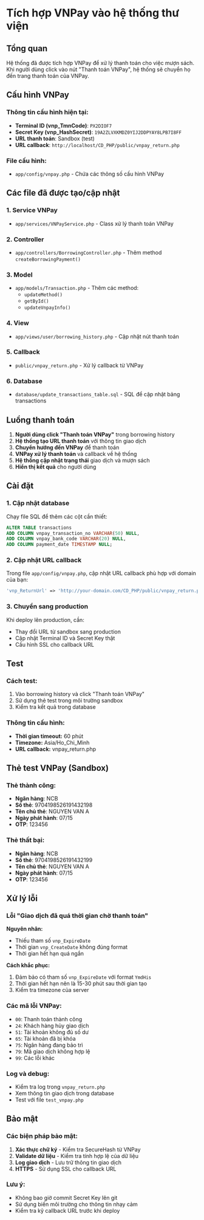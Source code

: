 # Tích hợp VNPay vào hệ thống thư viện

## Tổng quan
Hệ thống đã được tích hợp VNPay để xử lý thanh toán cho việc mượn sách. Khi người dùng click vào nút "Thanh toán VNPay", hệ thống sẽ chuyển họ đến trang thanh toán của VNPay.

## Cấu hình VNPay

### Thông tin cấu hình hiện tại:
- **Terminal ID (vnp_TmnCode)**: `PX2DIOF7`
- **Secret Key (vnp_HashSecret)**: `19A2ZLVXKMDZ0YIJ2DDPYAY8LPB7I8FF`
- **URL thanh toán**: Sandbox (test)
- **URL callback**: `http://localhost/CD_PHP/public/vnpay_return.php`

### File cấu hình:
- `app/config/vnpay.php` - Chứa các thông số cấu hình VNPay

## Các file đã được tạo/cập nhật

### 1. Service VNPay
- `app/services/VNPayService.php` - Class xử lý thanh toán VNPay

### 2. Controller
- `app/controllers/BorrowingController.php` - Thêm method `createBorrowingPayment()`

### 3. Model
- `app/models/Transaction.php` - Thêm các method:
  - `updateMethod()`
  - `getById()`
  - `updateVnpayInfo()`

### 4. View
- `app/views/user/borrowing_history.php` - Cập nhật nút thanh toán

### 5. Callback
- `public/vnpay_return.php` - Xử lý callback từ VNPay

### 6. Database
- `database/update_transactions_table.sql` - SQL để cập nhật bảng transactions

## Luồng thanh toán

1. **Người dùng click "Thanh toán VNPay"** trong borrowing history
2. **Hệ thống tạo URL thanh toán** với thông tin giao dịch
3. **Chuyển hướng đến VNPay** để thanh toán
4. **VNPay xử lý thanh toán** và callback về hệ thống
5. **Hệ thống cập nhật trạng thái** giao dịch và mượn sách
6. **Hiển thị kết quả** cho người dùng

## Cài đặt

### 1. Cập nhật database
Chạy file SQL để thêm các cột cần thiết:
```sql
ALTER TABLE transactions 
ADD COLUMN vnpay_transaction_no VARCHAR(50) NULL,
ADD COLUMN vnpay_bank_code VARCHAR(20) NULL,
ADD COLUMN payment_date TIMESTAMP NULL;
```

### 2. Cập nhật URL callback
Trong file `app/config/vnpay.php`, cập nhật URL callback phù hợp với domain của bạn:
```php
'vnp_ReturnUrl' => 'http://your-domain.com/CD_PHP/public/vnpay_return.php',
```

### 3. Chuyển sang production
Khi deploy lên production, cần:
- Thay đổi URL từ sandbox sang production
- Cập nhật Terminal ID và Secret Key thật
- Cấu hình SSL cho callback URL

## Test

### Cách test:
1. Vào borrowing history và click "Thanh toán VNPay"
2. Sử dụng thẻ test trong môi trường sandbox
3. Kiểm tra kết quả trong database

### Thông tin cấu hình:
- **Thời gian timeout:** 60 phút
- **Timezone:** Asia/Ho_Chi_Minh
- **URL callback:** vnpay_return.php

## Thẻ test VNPay (Sandbox)

### Thẻ thành công:
- **Ngân hàng**: NCB
- **Số thẻ**: 9704198526191432198
- **Tên chủ thẻ**: NGUYEN VAN A
- **Ngày phát hành**: 07/15
- **OTP**: 123456

### Thẻ thất bại:
- **Ngân hàng**: NCB
- **Số thẻ**: 9704198526191432199
- **Tên chủ thẻ**: NGUYEN VAN A
- **Ngày phát hành**: 07/15
- **OTP**: 123456

## Xử lý lỗi

### Lỗi "Giao dịch đã quá thời gian chờ thanh toán"
**Nguyên nhân:**
- Thiếu tham số `vnp_ExpireDate`
- Thời gian `vnp_CreateDate` không đúng format
- Thời gian hết hạn quá ngắn

**Cách khắc phục:**
1. Đảm bảo có tham số `vnp_ExpireDate` với format `YmdHis`
2. Thời gian hết hạn nên là 15-30 phút sau thời gian tạo
3. Kiểm tra timezone của server

### Các mã lỗi VNPay:
- `00`: Thanh toán thành công
- `24`: Khách hàng hủy giao dịch
- `51`: Tài khoản không đủ số dư
- `65`: Tài khoản đã bị khóa
- `75`: Ngân hàng đang bảo trì
- `79`: Mã giao dịch không hợp lệ
- `99`: Các lỗi khác

### Log và debug:
- Kiểm tra log trong `vnpay_return.php`
- Xem thông tin giao dịch trong database
- Test với file `test_vnpay.php`

## Bảo mật

### Các biện pháp bảo mật:
1. **Xác thực chữ ký** - Kiểm tra SecureHash từ VNPay
2. **Validate dữ liệu** - Kiểm tra tính hợp lệ của dữ liệu
3. **Log giao dịch** - Lưu trữ thông tin giao dịch
4. **HTTPS** - Sử dụng SSL cho callback URL

### Lưu ý:
- Không bao giờ commit Secret Key lên git
- Sử dụng biến môi trường cho thông tin nhạy cảm
- Kiểm tra kỹ callback URL trước khi deploy 